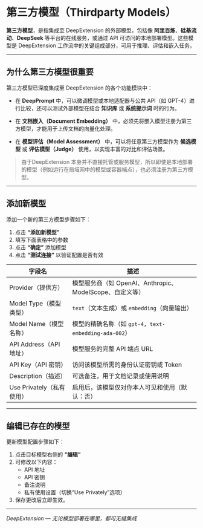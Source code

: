 
# 第三方模型（Thirdparty Models）

**第三方模型**，是指集成至 DeepExtension 的外部模型，包括像 **阿里百炼**、**硅基流动**、**DeepSeek** 等平台的在线服务，或通过 API 可访问的本地部署模型。这些模型是 DeepExtension 工作流中的关键组成部分，可用于推理、评估和嵌入任务。

---

## 为什么第三方模型很重要

第三方模型已深度集成至 DeepExtension 的各个功能模块中：

- 在 **DeepPrompt** 中，可以微调模型或本地适配器与公共 API（如 GPT-4）进行比较，还可以测试外部模型在结合 **知识库** 或 **系统提示词** 时的行为。

- 在 **文档嵌入（Document Embedding）** 中，必须先将嵌入模型注册为第三方模型，才能用于上传文档的向量化处理。

- 在 **模型评估（Model Assessment）** 中，可以将任意第三方模型作为 **候选模型** 或 **评估模型（Judge）** 使用，以实现丰富的对比和评估场景。

> 由于DeepExtension 本身并不直接托管或服务模型，所以即使是本地部署的模型（例如运行在局域网中的模型或容器端点），也必须注册为第三方模型。

---

## 添加新模型

添加一个新的第三方模型步骤如下：

1. 点击 **“添加新模型”**
2. 填写下面表格中的参数
3. 点击 **“确定”** 添加模型
4. 点击 **“测试连接”** 以验证配置是否有效

| 字段名               | 描述                                                                 |
|----------------------|----------------------------------------------------------------------|
| Provider（提供方）   | 模型服务商（如 OpenAI、Anthropic、ModelScope、自定义等）            |
| Model Type（模型类型）| `text`（文本生成）或 `embedding`（向量输出）                        |
| Model Name（模型名称）| 模型的精确名称（如 `gpt-4`，`text-embedding-ada-002`）              |
| API Address（API 地址）| 模型服务的完整 API 端点 URL                                         |
| API Key（API 密钥）   | 访问该模型所需的身份认证密钥或 Token                                |
| Description（描述）   | 可选备注，用于文档记录或使用说明                                     |
| Use Privately（私有使用）| 启用后，该模型仅对你本人可见和使用（默认：否）                     |




---

## 编辑已存在的模型

更新模型配置步骤如下：

1. 点击目标模型右侧的 **“编辑”**
2. 可修改以下内容：
      - API 地址
      - API 密钥
      - 备注说明
      - 私有使用设置（切换“Use Privately”选项）
3. 保存更改后立即生效。

---

*DeepExtension — 无论模型部署在哪里，都可无缝集成*
